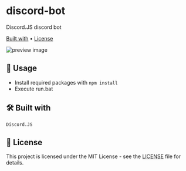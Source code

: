 # discord-bot
Discord.JS discord bot

[Built with](#-built-with) •
[License](#-license)

<!-- replace this img -->
<img src="https://externlabs.com/blogs/wp-content/uploads/2023/04/discord-bot-1.jpg" alt="preview image">

## 🐼 Usage
- Install required packages with ``npm install``
- Execute run.bat 

## 🛠️ Built with
`Discord.JS`

## 📜 License
This project is licensed under the MIT License - see the [LICENSE](LICENSE) file for details.